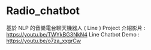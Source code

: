 # Radio_chatbot
基於 NLP 的音樂電台聊天機器人 ( Line )
Project 介紹影片 : https://youtu.be/TWYkBG3NkN4
Line Chatbot Demo : https://youtu.be/o7za_xxgrCw 
